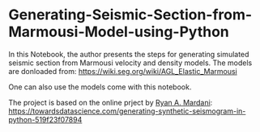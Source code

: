 # Generating-Seismic-Section-from-Marmousi-Model-using-Python
In this Notebook, the author presents the steps for generating simulated seismic section from Marmousi velocity and density models. The models are donloaded from:
https://wiki.seg.org/wiki/AGL_Elastic_Marmousi

One can also use the models come with this notebook.

The project is based on the online prject by [Ryan A. Mardani](https://towardsdatascience.com/generating-synthetic-seismogram-in-python-519f23f07894):
https://towardsdatascience.com/generating-synthetic-seismogram-in-python-519f23f07894


